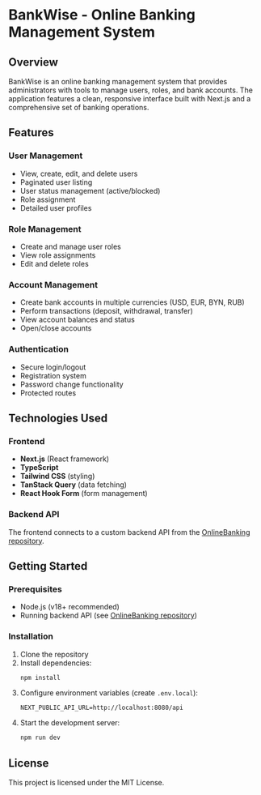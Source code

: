 # BankWise - Online Banking Management System

## Overview

BankWise is an online banking management system that provides administrators with tools to manage users, roles, and bank accounts. The application features a clean, responsive interface built with Next.js and a comprehensive set of banking operations.

## Features

### User Management
- View, create, edit, and delete users
- Paginated user listing
- User status management (active/blocked)
- Role assignment
- Detailed user profiles

### Role Management
- Create and manage user roles
- View role assignments
- Edit and delete roles

### Account Management
- Create bank accounts in multiple currencies (USD, EUR, BYN, RUB)
- Perform transactions (deposit, withdrawal, transfer)
- View account balances and status
- Open/close accounts

### Authentication
- Secure login/logout
- Registration system
- Password change functionality
- Protected routes

## Technologies Used

### Frontend
- **Next.js** (React framework)
- **TypeScript**
- **Tailwind CSS** (styling)
- **TanStack Query** (data fetching)
- **React Hook Form** (form management)

### Backend API
The frontend connects to a custom backend API from the [OnlineBanking repository](https://github.com/Ondrecho/OnlineBanking).

## Getting Started

### Prerequisites
- Node.js (v18+ recommended)
- Running backend API (see [OnlineBanking repository](https://github.com/Ondrecho/OnlineBanking))

### Installation
1. Clone the repository
2. Install dependencies:
   ```bash
   npm install
   ```
3. Configure environment variables (create `.env.local`):
   ```env
   NEXT_PUBLIC_API_URL=http://localhost:8080/api
   ```
4. Start the development server:
   ```bash
   npm run dev
   ```

## License

This project is licensed under the MIT License.